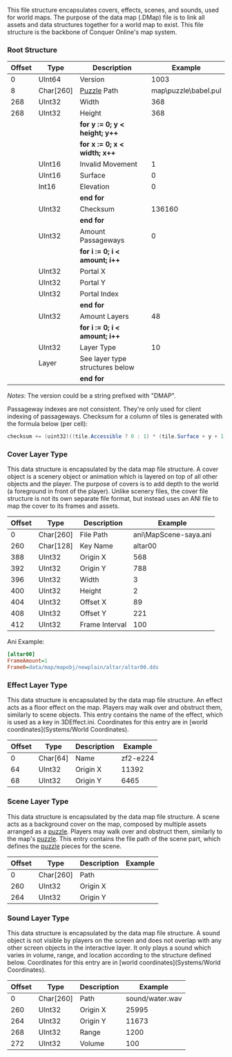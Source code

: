 This file structure encapsulates covers, effects, scenes, and sounds, used for world maps. The purpose of the data map (.DMap) file is to link all assets and data structures together for a world map to exist. This file structure is the backbone of Conquer Online's map system.

### Root Structure

| Offset | Type | Description | Example |
| ------ | ---- | ----------- | ------- |
| 0 | UInt64 | Version | 1003 |
| 8 | Char[260] | [Puzzle](Files/Pul) Path | map\\puzzle\\babel.pul |
| 268 | UInt32 | Width | 368 |
| 268 | UInt32 | Height | 368 |
||| **for y := 0; y < height; y++** |
||| **for x := 0; x < width; x++** |
| | UInt16 | Invalid Movement | 1 |
| | UInt16 | Surface | 0 |
| | Int16 | Elevation | 0 |
||| **end for** |
| | UInt32 | Checksum | 136160 |
||| **end for** |
| | UInt32 | Amount Passageways | 0 |
||| **for i := 0; i < amount; i++** |
| | UInt32 | Portal X | |
| | UInt32 | Portal Y | |
| | UInt32 | Portal Index | |
||| **end for** |
| | UInt32 | Amount Layers | 48 |
||| **for i := 0; i < amount; i++** |
| | UInt32 | Layer Type | 10 |
| | Layer | See layer type structures below | |
||| **end for** |

*Notes:* The version could be a string prefixed with "DMAP". 

Passageway indexes are not consistent. They're only used for client indexing of passageways. Checksum for a column of tiles is generated with the formula below (per cell):
```cs
checksum += (uint32)((tile.Accessible ? 0 : 1) * (tile.Surface + y + 1) + (tile.Elevation + 2) * (tile.Surface + x + 1));
```

### Cover Layer Type
This data structure is encapsulated by the data map file structure. A cover object is a scenery object or animation which is layered on top of all other objects and the player. The purpose of covers is to add depth to the world (a foreground in front of the player). Unlike scenery files, the cover file structure is not its own separate file format, but instead uses an ANI file to map the cover to its frames and assets.

| Offset | Type | Description | Example |
| ------ | ---- | ----------- | ------- |
| 0 | Char[260] | File Path | ani\MapScene-saya.ani |
| 260 | Char[128] | Key Name | altar00 |
| 388 | UInt32 | Origin X | 568 |
| 392 | UInt32 | Origin Y | 788 |
| 396 | UInt32 | Width | 3 |
| 400 | UInt32 | Height | 2 |
| 404 | UInt32 | Offset X | 89 |
| 408 | UInt32 | Offset Y | 221 |
| 412 | UInt32 | Frame Interval | 100 |

Ani Example:
```ini
[altar00]
FrameAmount=1
Frame0=data/map/mapobj/newplain/altar/altar00.dds
```

### Effect Layer Type
This data structure is encapsulated by the data map file structure. An effect acts as a floor effect on the map. Players may walk over and obstruct them, similarly to scene objects. This entry contains the name of the effect, which is used as a key in 3DEffect.ini. Coordinates for this entry are in [world coordinates](Systems/World Coordinates).

| Offset | Type | Description | Example |
| ------ | ---- | ----------- | ------- |
| 0 | Char[64] | Name | zf2-e224 |
| 64 | UInt32 | Origin X | 11392 |
| 68 | UInt32 | Origin Y | 6465 |

### Scene Layer Type
This data structure is encapsulated by the data map file structure. A scene acts as a background cover on the map, composed by multiple assets arranged as a [puzzle](Files/Pul). Players may walk over and obstruct them, similarly to the map's [puzzle](Files/Pul). This entry contains the file path of the scene part, which defines the [puzzle](Files/Pul) pieces for the scene.

| Offset | Type | Description | Example |
| ------ | ---- | ----------- | ------- |
| 0 | Char[260] | Path | |
| 260 | UInt32 | Origin X | |
| 264 | UInt32 | Origin Y | |

### Sound Layer Type
This data structure is encapsulated by the data map file structure. A sound object is not visible by players on the screen and does not overlap with any other screen objects in the interactive layer. It only plays a sound which varies in volume, range, and location according to the structure defined below. Coordinates for this entry are in [world coordinates](Systems/World Coordinates).

| Offset | Type | Description | Example |
| ------ | ---- | ----------- | ------- |
| 0 | Char[260] | Path | sound/water.wav |
| 260 | UInt32 | Origin X | 25995 |
| 264 | UInt32 | Origin Y | 11673 |
| 268 | UInt32 | Range | 1200 |
| 272 | UInt32 | Volume | 100 |